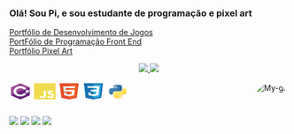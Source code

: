 
### Olá! Sou Pi, e sou estudante de programação e pixel art
<a href="https://linktr.ee/pi.fn_" alt="Portfólio Game Dev"> Portfólio de Desenvolvimento de Jogos </a><br>
<a href="https://pi-portfolio.netlify.app/" alt="portfólio">PortFólio de Programação Front End</a><br>
<a href="https://www.artstation.com/wolfrokie" alt="Portfólio de Pixel Art">Portfólio Pixel Art</a>
<div align="center">
  <a href="https://github.com/Pietrafn">
  <img height="180em" src="https://github-readme-stats.vercel.app/api?username=pietrafn&show_icons=true&theme=tokyonight&include_all_commits=true&count_private=true"/>
  <img height="180em" src="https://github-readme-stats.vercel.app/api/top-langs/?username=pietrafn&layout=compact&langs_count=7&theme=tokyonight"/>
</div>
<div style="display: inline_block"><br>
  <a href="https://blog.somostera.com/desenvolvimento-web/linguagem-c"><img align="center" alt="Csharp" height="30" width="40" src="https://raw.githubusercontent.com/devicons/devicon/master/icons/csharp/csharp-original.svg"></a>
  <a href="https://kenzie.com.br/blog/javascript/"><img align="center" alt="Javascript" height="30" width="40" src="https://raw.githubusercontent.com/devicons/devicon/master/icons/javascript/javascript-plain.svg"></a>
  <a href="https://www.tc.df.gov.br/ice4/vordf/outros/html-comandos.html"><img align="center" alt="HTML" height="30" width="40" src="https://raw.githubusercontent.com/devicons/devicon/master/icons/html5/html5-original.svg"></a>
  <a href="https://www.hostinger.com.br/tutoriais/o-que-e-css-guia-basico-de-css"><img align="center" alt="CSS" height="30" width="40" src="https://raw.githubusercontent.com/devicons/devicon/master/icons/css3/css3-original.svg"></a>
  <a href="https://kenzie.com.br/blog/o-que-e-python/"><img align="center" alt="Python" height="30" width="40" src="https://raw.githubusercontent.com/devicons/devicon/master/icons/python/python-original.svg"></a>
  <a href="https://linktr.ee/pi.fn_"><img align="right" alt="My-gif" height="150" style="border-radius:50px;" src="https://media.discordapp.net/attachments/1019802330146811906/1044388653125877810/hacker0.gif"></a>
</div>
<div> 
  
  ##
 
<div> 
 <a href="https://discord.com/users/754035309225705702" target="_blank"><img src="https://img.shields.io/badge/Discord-7289DA?style=for-the-badge&logo=discord&logoColor=white" target="_blank"></a> 
  <a href = "mailto:wolfrokie+contact@gmail.com"><img src="https://img.shields.io/badge/-Gmail-%23333?style=for-the-badge&logo=gmail&logoColor=white" target="_blank"></a>
  <!--- <a href="https://www.linkedin.com/in/pi-undefined-03797b251" target="_blank"><img src="https://img.shields.io/badge/-LinkedIn-%230077B5?style=for-the-badge&logo=linkedin&logoColor=white" target="_blank"></a> --->
  <a href="https://t.me/pi_fn" target="_blank"><img src="https://img.shields.io/badge/Telegram-2CA5E0?style=for-the-badge&logo=telegram&logoColor=white" target="_blank"></a> 
  <a href="https://codepen.io/19P1" target="_blank"><img src="https://img.shields.io/badge/Codepen-000000?style=for-the-badge&logo=codepen&logoColor=white" target="_blank"></a> 
  </div>
<!---
Pietrafn/Pietrafn is a ✨ special ✨ repository because its `README.md` (this file) appears on your GitHub profile.
You can click the Preview link to take a look at your changes.
https://github-readme-stats.vercel.app/api?username=USERNAME&show_icons=TRUEORFALSE&theme=TEMA&include_all_commits=TRUEORFALSE&count_private=TRUEORFALSE
--->
